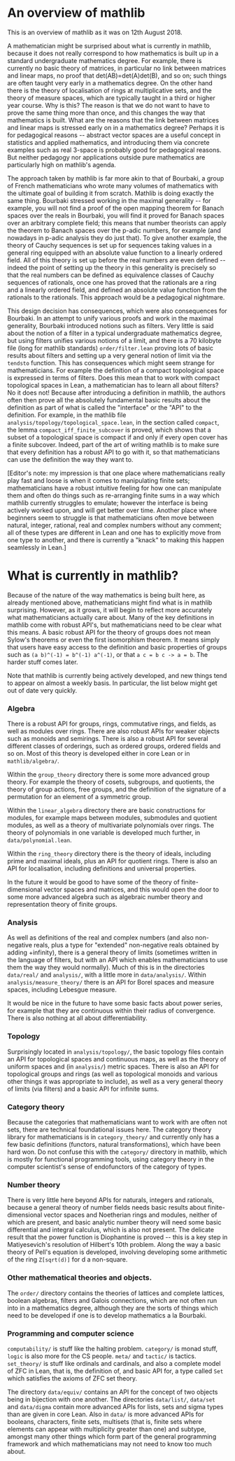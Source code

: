 # An overview of mathlib

This is an overview of mathlib as it was on 12th August 2018.

A mathematician might be surprised about what is currently in mathlib, because it does not really correspond to how mathematics is built up in a standard undergraduate mathematics degree. For example, there is currently no basic theory of matrices, in particular no link between matrices and linear maps, no proof that det(AB)=det(A)det(B), and so on; such things are often taught very early in a mathematics degree. On the other hand there is the theory of localisation of rings at multiplicative sets, and the theory of measure spaces, which are typically taught in a third or higher year course. Why is this? The reason is that we do not want to have to prove the same thing more than once, and this changes the way that mathematics is built. What are the reasons that the link between matrices and linear maps is stressed early on in a mathematics degree? Perhaps it is for pedagogical reasons -- abstract vector spaces are a useful concept in statistics and applied mathematics, and introducing them via concrete examples such as real 3-space is probably good for pedagogical reasons. But neither pedagogy nor applications outside pure mathematics are particularly high on mathlib's agenda.

The approach taken by mathlib is far more akin to that of Bourbaki, a group of French mathematicians who wrote many volumes of mathematics with the ultimate goal of building it from scratch. Mathlib is doing exactly the same thing. Bourbaki stressed working in the maximal generality -- for example, you will not find a proof of the open mapping theorem for Banach spaces over the reals in Bourbaki, you will find it proved for Banach spaces over an arbitrary complete field; this means that number theorists can apply the theorem to Banach spaces over the p-adic numbers, for example (and nowadays in p-adic analysis they do just that). To give another example, the theory of Cauchy sequences is set up for sequences taking values in a general ring equipped with an absolute value function to a linearly ordered field. All of this theory is set up before the real numbers are even defined -- indeed the point of setting up the theory in this generality is precisely so that the real numbers can be defined as equivalence classes of Cauchy sequences of rationals, once one has proved that the rationals are a ring and a linearly ordered field, and defined an absolute value function from the rationals to the rationals. This approach would be a pedagogical nightmare.

This design decision has consequences, which were also consequences for Bourbaki. In an attempt to unify various proofs and work in the maximal generality, Bourbaki introduced notions such as filters. Very little is said about the notion of a filter in a typical undergraduate mathematics degree, but using filters unifies various notions of a limit, and there is a 70 kilobyte file (long for mathlib standards) `order/filter.lean` proving lots of basic results about filters and setting up a very general notion of limit via the `tendsto` function. This has consequences which might seem strange for mathematicians. For example the definition of a compact topological space is expressed in terms of filters. Does this mean that to work with compact topological spaces in Lean, a mathematician has to learn all about filters? No it does not! Because after introducing a definition in mathlib, the authors often then prove all the absolutely fundamental basic results about the definition as part of what is called the "interface" or the "API" to the definition. For example, in the mathlib file `analysis/topology/topological_space.lean`, in the section called `compact`, the lemma `compact_iff_finite_subcover` is proved, which shows that a subset of a topological space is compact if and only if every open cover has a finite subcover. Indeed, part of the art of writing mathlib is to make sure that every definition has a robust API to go with it, so that mathematicians can use the definition the way they want to.

[Editor's note: my impression is that one place where mathematicians really play fast and loose is when it comes to manipulating finite sets; mathematicians have a robust intuitive feeling for how one can manipulate them and often do things such as re-arranging finite sums in a way which mathlib currently struggles to emulate; however the interface is being actively worked upon, and will get better over time. Another place where beginners seem to struggle is that mathematicians often move between natural, integer, rational, real and complex numbers without any comment; all of these types are different in Lean and one has to explicitly move from one type to another, and there is currently a "knack" to making this happen seamlessly in Lean.]

# What is currently in mathlib?

Because of the nature of the way mathematics is being built here, as already mentioned above, mathematicians might find what is in mathlib surprising. However, as it grows, it will begin to reflect more accurately what mathematicians actually care about. Many of the key definitions in mathlib come with robust API's, but mathematicians need to be clear what this means. A basic robust API for the theory of groups does not mean Sylow's theorems or even the first isomorphism theorem. It means simply that users have easy access to the definition and basic properties of groups such as `(a b)^(-1) = b^(-1) a^(-1)`, or that `a c = b c -> a = b`. The harder stuff comes later.

Note that mathlib is currently being actively developed, and new things tend to appear on almost a weekly basis. In particular, the list below might get out of date very quickly.


### Algebra

There is a robust API for groups, rings, commutative rings, and fields, as well as modules over rings. There are also robust APIs for weaker objects such as monoids and semirings. There is also a robust API for several different classes of orderings, such as ordered groups, ordered fields and so on. Most of this theory is developed either in core Lean or in `mathlib/algebra/`.

Within the `group_theory` directory there is some more advanced group theory. For example the theory of cosets, subgroups, and quotients, the theory of group actions, free groups, and the definition of the signature of a permutation for an element of a symmetric group.

Within the `linear_algebra` directory there are basic constructions for modules, for example maps between modules, submodules and quotient modules, as well as a theory of multivariate polynomials over rings. The theory of polynomials in one variable is developed much further, in `data/polynomial.lean`.

Within the `ring_theory` directory there is the theory of ideals, including prime and maximal ideals, plus an API for quotient rings. There is also an API for localisation, including definitions and universal properties.

In the future it would be good to have some of the theory of finite-dimensional vector spaces and matrices, and this would open the door to some more advanced algebra such as algebraic number theory and representation theory of finite groups.

### Analysis

As well as definitions of the real and complex numbers (and also non-negative reals, plus a type for "extended" non-negative reals obtained by adding +infinity), there is a general theory of limits (sometimes written in the language of filters, but with an API which enables mathematicians to use them the way they would normally). Much of this is in the directories `data/real/` and `analysis/`, with a little more in `data/analysis/`. Within `analysis/measure_theory/` there is an API for Borel spaces and measure spaces, including Lebesgue measure. 

It would be nice in the future to have some basic facts about power series, for example that they are continuous within their radius of convergence. There is also nothing at all about differentiability.

### Topology

Surprisingly located in `analysis/topology/`, the basic topology files contain an API for topological spaces and continuous maps, as well as the theory of uniform spaces and (in `analysis/`) metric spaces. There is also an API for topological groups and rings (as well as topological monoids and various other things it was appropriate to include), as well as a very general theory of limits (via filters) and a basic API for infinite sums.

### Category theory

Because the categories that mathematicians want to work with are often not sets, there are technical foundational issues here. The category theory library for mathematicians is in `category_theory/` and currently only has a few basic definitions (functors, natural transformations), which have been hard won. Do not confuse this with the `category/` directory in mathlib, which is mostly for functional programming tools, using category theory in the computer scientist's sense of endofunctors of the category of types.

### Number theory

There is very little here beyond APIs for naturals, integers and rationals, because a general theory of number fields needs basic results about finite-dimensional vector spaces and Noetherian rings and modules, neither of which are present, and basic analytic number theory will need some basic differential and integral calculus, which is also not present. The delicate result that the power function is Diophantine is proved -- this is a key step in Matiyesevich's resolution of Hilbert's 10th problem. Along the way a basic theory of Pell's equation is developed, involving developing some arithmetic of the ring `Z[sqrt(d)]` for d a non-square.

### Other mathematical theories and objects.

The `order/` directory contains the theories of lattices and complete lattices, boolean algebras, filters and Galois connections, which are not often run into in a mathematics degree, although they are the sorts of things which need to be developed if one is to develop mathematics a la Bourbaki.


### Programming and computer science

`computability/` is stuff like the halting problem. `category/` is monad stuff, `logic` is also more for the CS people. `meta/` and `tactic/` is tactics. `set_theory/` is stuff like ordinals and cardinals, and also a complete model of ZFC in Lean, that is, the definition of, and basic API for, a type called `Set` which satisfies the axioms of ZFC set theory.

The directory `data/equiv/` contains an API for the concept of two objects being in bijection with one another. The directories `data/list/`, `data/set` and `data/digma` contain more advanced APIs for lists, sets and sigma types than are given in core Lean. Also in `data/` is more advanced APIs for booleans, characters, finite sets, multisets (that is, finite sets where elements can appear with multiplicity greater than one) and subtype, amongst many other things which form part of the general programming framework and which mathematicians may not need to know too much about.
